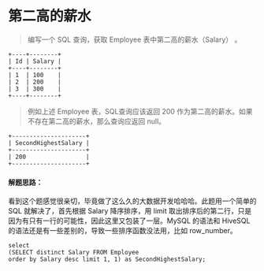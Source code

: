# 第二高的薪水

> 编写一个 SQL 查询，获取 Employee 表中第二高的薪水（Salary） 。


```
+----+--------+
| Id | Salary |
+----+--------+
| 1  | 100    |
| 2  | 200    |
| 3  | 300    |
+----+--------+
```

> 例如上述 Employee 表，SQL查询应该返回 200 作为第二高的薪水。如果不存在第二高的薪水，那么查询应返回 null。

```
+---------------------+
| SecondHighestSalary |
+---------------------+
| 200                 |
+---------------------+
```



#### 解题思路：

看到这个题感觉很亲切，毕竟做了这么久的大数据开发哈哈哈。此题用一个简单的 SQL 就解决了，首先根据 Salary 降序排序，用 limit 取出排序后的第二行，只是因为有只有一行的可能性，因此这里又包装了一层。MySQL 的语法和 HiveSQL 的语法还是有一些差别的，导致一些排序函数没法用，比如 row_number。

```
select  
(SELECT distinct Salary FROM Employee
order by Salary desc limit 1, 1) as SecondHighestSalary;
```
